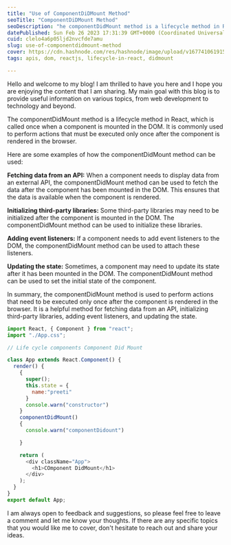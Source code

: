 ```yaml
---
title: "Use of ComponentDiDMount Method"
seoTitle: "ComponentDiDMount Method"
seoDescription: "he componentDidMount method is a lifecycle method in React, which is called once when a component is mounted in the DOM. It is commonly used to perform"
datePublished: Sun Feb 26 2023 17:31:39 GMT+0000 (Coordinated Universal Time)
cuid: clelo4a6p05ljd2nvcfde7amu
slug: use-of-componentdidmount-method
cover: https://cdn.hashnode.com/res/hashnode/image/upload/v1677410619158/eade745b-f4ba-493b-a2eb-9e627751b9c1.png
tags: apis, dom, reactjs, lifecycle-in-react, didmount

---
```


Hello and welcome to my blog! I am thrilled to have you here and I hope you are enjoying the content that I am sharing. My main goal with this blog is to provide useful information on various topics, from web development to technology and beyond.

The componentDidMount method is a lifecycle method in React, which is called once when a component is mounted in the DOM. It is commonly used to perform actions that must be executed only once after the component is rendered in the browser.

Here are some examples of how the componentDidMount method can be used:

**Fetching data from an API:** When a component needs to display data from an external API, the componentDidMount method can be used to fetch the data after the component has been mounted in the DOM. This ensures that the data is available when the component is rendered.

**Initializing third-party libraries:** Some third-party libraries may need to be initialized after the component is mounted in the DOM. The componentDidMount method can be used to initialize these libraries.

**Adding event listeners:** If a component needs to add event listeners to the DOM, the componentDidMount method can be used to attach these listeners.

**Updating the state:** Sometimes, a component may need to update its state after it has been mounted in the DOM. The componentDidMount method can be used to set the initial state of the component.

In summary, the componentDidMount method is used to perform actions that need to be executed only once after the component is rendered in the browser. It is a helpful method for fetching data from an API, initializing third-party libraries, adding event listeners, and updating the state.

```javascript
import React, { Component } from "react";
import "./App.css";

// Life cycle components Component Did Mount

class App extends React.Component() {
  render() {
    {
      super();
      this.state = {
        name:"preeti"
      }
      console.warn("constructor")
    }
    componentDidMount()
    {
      console.warn("componentDidount")

    }

    return (
      <div className="App">
        <h1>COmponent DidMount</h1>
      </div>
    );
  }
}
export default App;
```

I am always open to feedback and suggestions, so please feel free to leave a comment and let me know your thoughts. If there are any specific topics that you would like me to cover, don't hesitate to reach out and share your ideas.